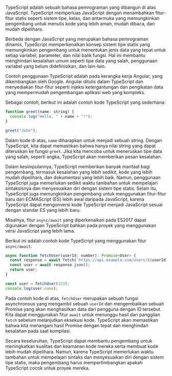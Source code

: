 TypeScript adalah sebuah bahasa pemrograman yang dibangun di atas JavaScript. TypeScript memperluas JavaScript dengan menambahkan fitur-fitur statis seperti sistem tipe, kelas, dan antarmuka yang memungkinkan pengembang untuk menulis kode yang lebih aman, mudah dibaca, dan mudah dipelihara. 

Berbeda dengan JavaScript yang merupakan bahasa pemrograman dinamis, TypeScript memperkenalkan konsep sistem tipe statis yang memungkinkan pengembang untuk menentukan jenis data yang tepat untuk setiap variabel, parameter, dan nilai balik fungsi. Hal ini membantu menghindari kesalahan umum seperti tipe data yang salah, penggunaan variabel yang belum didefinisikan, dan lain-lain. 

Contoh penggunaan TypeScript adalah pada kerangka kerja Angular, yang dikembangkan oleh Google. Angular ditulis dalam TypeScript dan menyediakan fitur-fitur seperti injeksi ketergantungan dan pengikatan data yang mempermudah pengembangan aplikasi web yang kompleks.

Sebagai contoh, berikut ini adalah contoh kode TypeScript yang sederhana:

```javascript
function greet(name: string) {
  console.log("Hello, " + name + "!");
}

greet("John");
```

Dalam kode di atas, `name` diharapkan untuk menjadi sebuah string. Dengan TypeScript, kita dapat memastikan bahwa hanya nilai string yang dapat diteruskan ke fungsi `greet`. Jika kita mencoba untuk meneruskan tipe data yang salah, seperti angka, TypeScript akan memberikan pesan kesalahan.

Dalam kesimpulannya, TypeScript memberikan banyak manfaat bagi pengembang, termasuk kesalahan yang lebih sedikit, kode yang lebih mudah dipelihara, dan dokumentasi yang lebih baik. Namun, penggunaan TypeScript juga memerlukan sedikit waktu tambahan untuk mempelajari sintaksisnya dan menyesuaikan diri dengan sistem tipe statis.
Selain itu, TypeScript juga memungkinkan pengembang untuk menggunakan fitur-fitur baru dari ECMAScript (ES) lebih awal daripada JavaScript, karena TypeScript dapat mengonversi kode TypeScript menjadi JavaScript sesuai dengan standar ES yang lebih baru.

Misalnya, fitur `async/await` yang diperkenalkan pada ES2017 dapat digunakan dengan TypeScript bahkan pada proyek yang menggunakan versi JavaScript yang lebih lama.

Berikut ini adalah contoh kode TypeScript yang menggunakan fitur `async/await`:

```javascript
async function fetchUser(userId: number): Promise<User> {
  const response = await fetch(`https://api.example.com/users/${userId}`);
  const user = await response.json();
  return user;
}

const user = fetchUser(123);
console.log(user.name);
```

Pada contoh kode di atas, `fetchUser` merupakan sebuah fungsi asynchronous yang mengambil sebuah `userId` dan mengembalikan sebuah Promise yang akan menghasilkan data dari pengguna dengan ID tersebut. Kita dapat menggunakan fitur `await` untuk menunggu hasil dari panggilan `fetch` sebelum melanjutkan eksekusi kode. TypeScript akan memastikan bahwa kita menangani hasil Promise dengan tepat dan menghindari kesalahan pada saat kompilasi.

Secara keseluruhan, TypeScript dapat membantu pengembang untuk meningkatkan kualitas dan keamanan kode mereka serta membuat kode lebih mudah dipelihara. Namun, karena TypeScript memerlukan waktu tambahan untuk mempelajari sintaks dan menyesuaikan diri dengan sistem tipe statis, maka pengembang harus mempertimbangkan apakah TypeScript cocok untuk proyek mereka.
